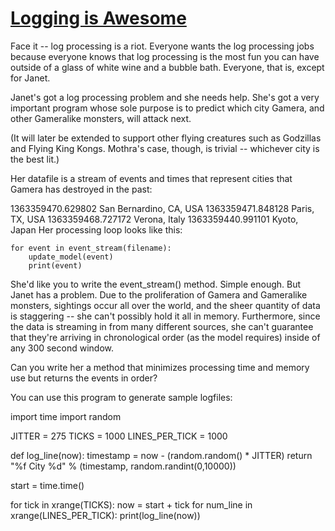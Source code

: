 [Logging is Awesome](/Users/jarvis/Documents/dev/takehome/swiftstack-puzzles/1-logging)
==================


Face it -- log processing is a riot. Everyone wants the log processing jobs because everyone knows
that log processing is the most fun you can have outside of a glass of white wine and a bubble bath.
Everyone, that is, except for Janet.

Janet's got a log processing problem and she needs help. She's got a very important program whose
sole purpose is to predict which city Gamera, and other Gameralike monsters, will attack next.

(It will later be extended to support other flying creatures such as Godzillas and Flying King Kongs.
Mothra's case, though, is trivial -- whichever city is the best lit.)

Her datafile is a stream of events and times that represent cities that Gamera has destroyed in
the past:

1363359470.629802 San Bernardino, CA, USA
1363359471.848128 Paris, TX, USA
1363359468.727172 Verona, Italy
1363359440.991101 Kyoto, Japan
Her processing loop looks like this:

```
for event in event_stream(filename):
    update_model(event)
    print(event)
```

She'd like you to write the event_stream() method. Simple enough. But Janet has a problem. Due to the proliferation of Gamera and Gameralike monsters, sightings occur all over the world, and the sheer quantity of data is staggering -- she can't possibly hold it all in memory. Furthermore, since the data is streaming in from many different sources, she can't guarantee that they're arriving in chronological order (as the model requires) inside of any 300 second window.

Can you write her a method that minimizes processing time and memory use but returns the events in order?

You can use this program to generate sample logfiles:

import time
import random

JITTER = 275 
TICKS = 1000
LINES_PER_TICK = 1000

def log_line(now):
    timestamp = now - (random.random() * JITTER)
    return "%f   City %d" % (timestamp, random.randint(0,10000))

start = time.time()

for tick in xrange(TICKS):
    now = start + tick
    for num_line in xrange(LINES_PER_TICK):
    print(log_line(now))
